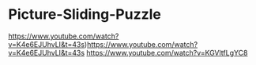 # Picture-Sliding-Puzzle
https://www.youtube.com/watch?v=K4e6EJUhvLI&t=43s)https://www.youtube.com/watch?v=K4e6EJUhvLI&t=43s
https://www.youtube.com/watch?v=KGVltfLgYC8
